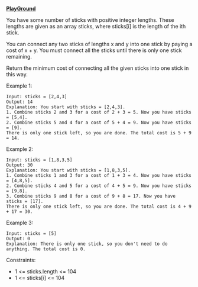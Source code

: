 **[PlayGround](https://leetcode.com/problems/minimum-cost-to-connect-sticks/)**


You have some number of sticks with positive integer lengths. These lengths are given as an array sticks, where sticks[i] is the length of the ith stick.

You can connect any two sticks of lengths x and y into one stick by paying a cost of x + y. You must connect all the sticks until there is only one stick remaining.

Return the minimum cost of connecting all the given sticks into one stick in this way.


Example 1:

```
Input: sticks = [2,4,3]
Output: 14
Explanation: You start with sticks = [2,4,3].
1. Combine sticks 2 and 3 for a cost of 2 + 3 = 5. Now you have sticks = [5,4].
2. Combine sticks 5 and 4 for a cost of 5 + 4 = 9. Now you have sticks = [9].
There is only one stick left, so you are done. The total cost is 5 + 9 = 14.
```

Example 2:

```
Input: sticks = [1,8,3,5]
Output: 30
Explanation: You start with sticks = [1,8,3,5].
1. Combine sticks 1 and 3 for a cost of 1 + 3 = 4. Now you have sticks = [4,8,5].
2. Combine sticks 4 and 5 for a cost of 4 + 5 = 9. Now you have sticks = [9,8].
3. Combine sticks 9 and 8 for a cost of 9 + 8 = 17. Now you have sticks = [17].
There is only one stick left, so you are done. The total cost is 4 + 9 + 17 = 30.
```

Example 3:

```
Input: sticks = [5]
Output: 0
Explanation: There is only one stick, so you don't need to do anything. The total cost is 0. 
```

Constraints:

- 1 <= sticks.length <= 104
- 1 <= sticks[i] <= 104